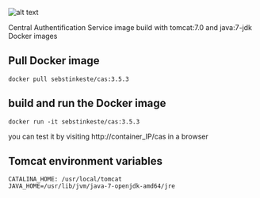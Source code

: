 ![alt text](https://www.apereo.org/sites/default/files/styles/project_logo/public/projects/logos/cas_max_logo_0.png?itok=uD4hQ5-h)

Central	 Authentification Service image build with tomcat:7.0 and java:7-jdk Docker images 

## Pull Docker image
```
docker pull sebstinkeste/cas:3.5.3
```

## build and run the Docker image
```
docker run -it sebstinkeste/cas:3.5.3
```
you can test it by visiting http://container_IP/cas in a browser

## Tomcat environment variables

```
CATALINA_HOME: /usr/local/tomcat
JAVA_HOME=/usr/lib/jvm/java-7-openjdk-amd64/jre
```

